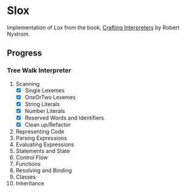 # Slox

Implementation of Lox from the book, [Crafting Interpreters](https://craftinginterpreters.com/) by Robert Nystrom.

## Progress

### Tree Walk Interpreter

1. Scanning
	- [X] Single Lexemes
	- [X] OneOrTwo Lexemes
	- [X] String Literals
	- [X] Number Literals
	- [X] Reserved Words and Identifiers
	- [X] Clean up/Refactor
2. Representing Code
3. Parsing Expressions
4. Evaluating Expressions
5. Statements and State
6. Control Flow
7. Functions
8. Resolving and Binding
9. Classes
10. Inheritance
